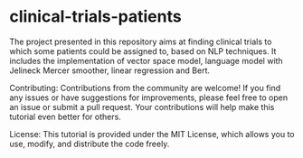 # clinical-trials-patients

The project presented in this repository aims at finding clinical trials to which some patients could be assigned to, based on NLP techniques. It includes the implementation of vector space model, language model with Jelineck Mercer smoother, linear regression and Bert.

Contributing: Contributions from the community are welcome! If you find any issues or have suggestions for improvements, please feel free to open an issue or submit a pull request. Your contributions will help make this tutorial even better for others.

License: This tutorial is provided under the MIT License, which allows you to use, modify, and distribute the code freely.
